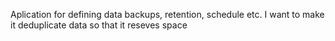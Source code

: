 Aplication for defining data backups, retention, schedule etc.
I want to make it deduplicate data so that it reseves space
